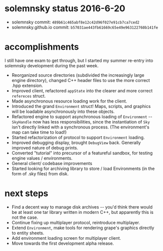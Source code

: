 # solemnsky status 2016-6-20

 * solemnsky commit: `489b61c465abf8e12c42d96f027e91cb7ca7ced2`
 * solemnsky.github.io commit: `b57031ae443fb61669c65e49e963122760b141fe`

# accomplishments

I still have one exam to get through, but I started my summer re-entry into solemnsky development during the past week.

* Reorganized source directories (subdivided the increasingly large engine directory), changed C++ header files to use the more correct .hpp extension.
* Improved client, refactored `appState` into the clearer and more correct `refereces` struct.
* Made asynchronous resource loading work for the client.
* Introduced the grand `Environment` struct! Maps, scripts, and graphics will be loadable asynchronously into these objects.
* Refactored engine to support asynchronous loading of `Environment` -- `SkyHandle` now has less responsibilities, since the instantiation of `Sky` isn't directly linked with a synchronous process. (The environment's map can take time to load!)
* Started refactorization of protocol to support `Environment` loading.
* Improved debugging display, brought `DebugView` back. Generally improved nature of debug prints.
* Converted "tutorial" into precursor of a featureful sandbox, for testing engine values / environments.
* General client/ codebase improvements
* Started looking for archiving library to store / load Environments (in the form of .sky files) from disk.

# next steps

* Find a decent way to manage disk archives -- you'd think there would be at least one tar library written in modern C++, but apparently this is not the case.
* Continue fixing up multiplayer protocol, reintroduce multiplayer.
* Extend `Environment`, make tools for rendering grape's graphics directly to entity sheets.
* Add environment loading screen for multiplayer client.
* Move towards the first development alpha release.

